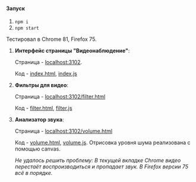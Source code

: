 #### Запуск

1. `npm i`
2. `npm start`

Тестировал в Chrome 81, Firefox 75.

1. **Интерфейс страницы "Видеонаблюдение"**:

    Страница - [localhost:3102](http://localhost:3102).
    
    Код - [index.html](index.html), [index.js](index.js)
    
2. **Фильтры для видео**:

    Страница - [localhost:3102/filter.html](http://localhost:3102/filter.html)
    
    Код - [filter.html](filter.html), [filter.js](filter.js)
    
3. **Анализатор звука**:

    Страница - [localhost:3102/volume.html](http://localhost:3102/volume.html)
    
    Код - [volume.html](volume.html), [volume.js](volume.js). Отрисовка уровня шума реализована с помощью canvas.
    
    *Не удалось решить проблему: В текущей вкладке Chrome видео перестаёт воспроизводиться и пропадает звук. В Firefox версии 75 всё в порядке.*
